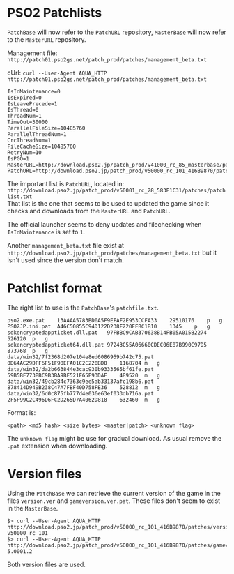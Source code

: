 PSO2 Patchlists
===============

`PatchBase` will now refer to the `PatchURL` repository, `MasterBase` will now refer to the `MasterURL` repository.  

Management file: `http://patch01.pso2gs.net/patch_prod/patches/management_beta.txt`

cUrl: `curl --User-Agent AQUA_HTTP http://patch01.pso2gs.net/patch_prod/patches/management_beta.txt`

	IsInMaintenance=0
	IsExpired=0
	IsLeavePrecede=1
	IsThread=0
	ThreadNum=1
	TimeOut=30000
	ParallelFileSize=10485760
	ParallelThreadNum=1
	CrcThreadNum=1
	FileCacheSize=10485760
	RetryNum=10
	IsPGO=1
	MasterURL=http://download.pso2.jp/patch_prod/v41000_rc_85_masterbase/patches/
	PatchURL=http://download.pso2.jp/patch_prod/v50000_rc_101_416B9870/patches/

The important list is `PatchURL`, located in: `http://download.pso2.jp/patch_prod/v50001_rc_28_583F1C31/patches/patchlist.txt`  
That list is the one that seems to be used to updated the game since it checks and downloads from the `MasterURL` and `PatchURL`.

The official launcher seems to deny updates and filechecking when `IsInMaintenance` is set to `1`.

Another `management_beta.txt` file exist at `http://download.pso2.jp/patch_prod/patches/management_beta.txt` but it isn't used since the version don't match.


Patchlist format
================

The right list to use is the `PatchBase`'s `patchfile.txt`.

	pso2.exe.pat	13AAAA5783BD0A5F9EFAF2E953CCFA33	29510176	p	g
	PSO2JP.ini.pat	A46C50855C94D122D238F220EFBC1B10	1345	p	g
	sdkencryptedappticket.dll.pat	97FBBC9CAB370638B14FB05A015B2274	526120	p	g
	sdkencryptedappticket64.dll.pat	97243C55A06660CDEC06E87B990C97D5	873768	p	g
	data/win32/7f2368d207e104e8ed6086959b742c75.pat	0D64AC29DFF6F51F90EFA01C2C220BD0	1168704	m	g
	data/win32/da2b663844e3cac930b9333565bf61fe.pat	59B5BF773BBC9B3BA9BF521F65E93DAE	489520	m	g
	data/win32/49cb284c7363c9ee5ab33137afc198b6.pat	878414D949B238C47A7FBF40D758FE36	528812	m	g
	data/win32/6d0c875fb777d4e036e63ef033db716a.pat	2F5F99C2C496D6FC2D265D7A4062D818	632460	m	g

Format is:

	<path> <md5 hash> <size bytes> <master|patch> <unknown flag>

The `unknown flag` might be use for gradual download. As usual remove the `.pat` extension when downloading.

Version files
=============

Using the `PatchBase` we can retrieve the current version of the game in the files `version.ver` and `gameversion.ver.pat`. These files don't seem to exist in the `MasterBase`.

	$> curl --User-Agent AQUA_HTTP http://download.pso2.jp/patch_prod/v50000_rc_101_416B9870/patches/version.ver
	v50000_rc_101
	$> curl --User-Agent AQUA_HTTP http://download.pso2.jp/patch_prod/v50000_rc_101_416B9870/patches/gameversion.ver.pat
	5.0001.2

Both version files are used.
